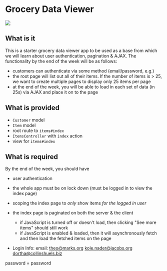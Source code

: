 # Grocery Data Viewer
![](http://media.giphy.com/media/VTXzh4qtahZS/giphy.gif)

## What is it
This is a starter grocery data viewer app to be used as a base from which we will learn about user authentication, pagination & AJAX. The functionality by the end of the week will be as follows:
* customers can authenticate via some method (email/password, e.g.)
* the root page will list out all of their items. If the number of items is > 25, we want to create multiple pages to display only 25 items per page
* at the end of the week, you will be able to load in each set of data (in 25s) via AJAX and place it on to the page

## What is provided
* `Customer` model
* `Item` model
* root route to `items#index`
* `ItemsController` with `index` action
* view for `items#index`

## What is required
By the end of the week, you should have
* user authentication
* the whole app must be on lock down (must be logged in to view the index page)
* scoping the index page to _only_ show items _for the logged in user_
* the index page is paginated on both the server & the client
  * if JavaScript is turned off or doesn't load, then clicking "See more items" should still work
  * if JavaScript is enabled & loaded, then it will asynchronously fetch and then load the fetched items on the page


* Login Info:
email:
theo@marks.org
kole.nader@jacobs.org
dortha@collinshuels.biz

password = password
